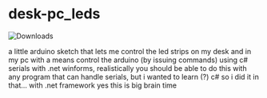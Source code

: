 # desk-pc_leds
![Downloads](https://img.shields.io/github/downloads/hxmid/desk-pc_leds/total.svg)

a little arduino sketch that lets me control the led strips on my desk and in my pc with a means control the arduino (by issuing commands) using c# serials with .net winforms, realistically you should be able to do this with any program that can handle serials, but i wanted to learn (?) c# so i did it in that... with .net framework
yes this is big brain time
